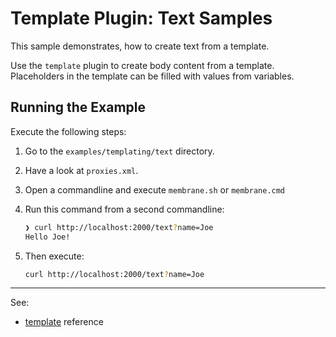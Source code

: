 # Template Plugin: Text Samples 

This sample demonstrates, how to create text from a template.

Use the `template` plugin to create body content from a template. Placeholders in the template can be filled with values from variables. 

## Running the Example

Execute the following steps:

1. Go to the `examples/templating/text` directory.

2. Have a look at `proxies.xml`.

2. Open a commandline and execute `membrane.sh` or `membrane.cmd` 

3. Run this command from a second commandline: 

   ```bash
   ❯ curl http://localhost:2000/text?name=Joe
   Hello Joe!
   ```

4. Then execute:

   ```bash
   curl http://localhost:2000/text?name=Joe     
   ```

---
See:
- [template](https://membrane-soa.org/api-gateway-doc/current/configuration/reference/template.htm) reference 